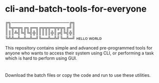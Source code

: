 # cli-and-batch-tools-for-everyone

╔╗───────────────────╔╗<br>
║╚╦═╦╗╔╗╔═╗╔╦╦╦═╦╦╦╗╔╝║<br>
║║║╩╣╚╣╚╣╬║║║║║╬║╔╣╚╣╬║<br>
╚╩╩═╩═╩═╩═╝╚══╩═╩╝╚═╩═╝  ʜᴇʟʟᴏ ᴡᴏʀʟᴅ<br>

This repository contains simple and advanced pre-programmed tools for anyone who wants to access their system using CLI,
or performing a task which is hard to perform using GUI. 
#
Download the batch files or copy the code and run to use these utilities. 
